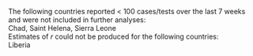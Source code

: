 The following countries reported < 100 cases/tests over the last 7 weeks and were not included in further analyses:<br>Chad, Saint Helena, Sierra Leone
<br>
Estimates of *r* could not be produced for the following countries:<br>Liberia
<br>
